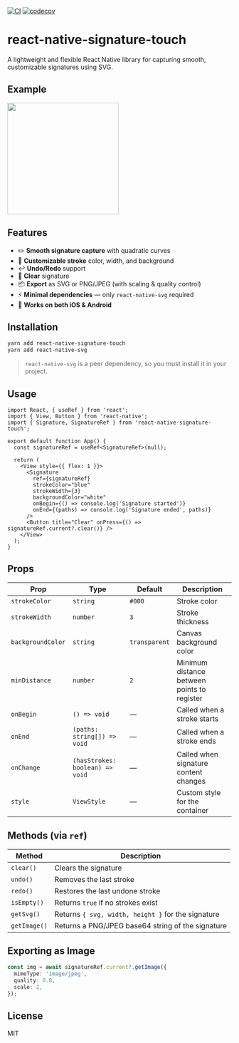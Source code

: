 [![CI](https://github.com/adonaipinheiro/signature-touch/actions/workflows/ci.yml/badge.svg)](https://github.com/adonaipinheiro/signature-touch/actions/workflows/ci.yml) [![codecov](https://codecov.io/github/adonaipinheiro/signature-touch/graph/badge.svg?token=CS223H7TQR)](https://codecov.io/github/adonaipinheiro/signature-touch)

# react-native-signature-touch

A lightweight and flexible React Native library for capturing smooth, customizable signatures using SVG.

## Example
<img src="https://github.com/user-attachments/assets/63990a48-5e81-4dbd-8293-c497ce0f3afe" width="250" />

## Features

- ✏️ **Smooth signature capture** with quadratic curves
- 🎨 **Customizable stroke** color, width, and background
- ↩️ **Undo/Redo** support
- 🧹 **Clear** signature
- 📦 **Export** as SVG or PNG/JPEG (with scaling & quality control)
- ⚡ **Minimal dependencies** — only `react-native-svg` required
- 📱 **Works on both iOS & Android**

## Installation

```sh
yarn add react-native-signature-touch
yarn add react-native-svg
```

> `react-native-svg` is a peer dependency, so you must install it in your project.

## Usage

```tsx
import React, { useRef } from 'react';
import { View, Button } from 'react-native';
import { Signature, SignatureRef } from 'react-native-signature-touch';

export default function App() {
  const signatureRef = useRef<SignatureRef>(null);

  return (
    <View style={{ flex: 1 }}>
      <Signature
        ref={signatureRef}
        strokeColor="blue"
        strokeWidth={3}
        backgroundColor="white"
        onBegin={() => console.log('Signature started')}
        onEnd={(paths) => console.log('Signature ended', paths)}
      />
      <Button title="Clear" onPress={() => signatureRef.current?.clear()} />
    </View>
  );
}
```

## Props

| Prop              | Type                                   | Default       | Description |
|-------------------|----------------------------------------|---------------|-------------|
| `strokeColor`     | `string`                               | `#000`        | Stroke color |
| `strokeWidth`     | `number`                               | `3`           | Stroke thickness |
| `backgroundColor` | `string`                               | `transparent` | Canvas background color |
| `minDistance`     | `number`                               | `2`           | Minimum distance between points to register |
| `onBegin`         | `() => void`                           | —             | Called when a stroke starts |
| `onEnd`           | `(paths: string[]) => void`            | —             | Called when a stroke ends |
| `onChange`        | `(hasStrokes: boolean) => void`        | —             | Called when signature content changes |
| `style`           | `ViewStyle`                            | —             | Custom style for the container |

## Methods (via `ref`)

| Method        | Description |
|---------------|-------------|
| `clear()`     | Clears the signature |
| `undo()`      | Removes the last stroke |
| `redo()`      | Restores the last undone stroke |
| `isEmpty()`   | Returns `true` if no strokes exist |
| `getSvg()`    | Returns `{ svg, width, height }` for the signature |
| `getImage()`  | Returns a PNG/JPEG base64 string of the signature |

## Exporting as Image

```ts
const img = await signatureRef.current?.getImage({
  mimeType: 'image/jpeg',
  quality: 0.8,
  scale: 2,
});
```

## License

MIT
